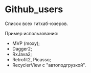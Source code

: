# Github_users
Список всех гитхаб-юзеров.

Пример использования:
- MVP (moxy);
- Dagger2;
- RxJava2;
- Retrofit2, Picasso;
- RecyclerView с "автоподгрузкой".

